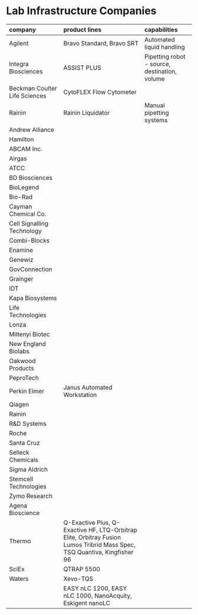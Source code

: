 # Lab Infrastructure Companies

|company|product lines|capabilities|
|:------|:------|:-----------|
|Agilent|Bravo Standard, Bravo SRT|Automated liquid handling|
|Integra Biosciences|ASSIST PLUS|Pipetting robot - source, destination, volume|
|Beckman Coulter Life Sciences|CytoFLEX Flow Cytometer||
|Rainin|Rainin Liquidator|Manual pipetting systems|
|Andrew Alliance|||
|Hamilton|||
|ABCAM Inc.|||
|Airgas|||
|ATCC|||
|BD Biosciences|||
|BioLegend|||
|Bio-Rad|||
|Cayman Chemical Co.|||
|Cell Signalling Technology|||
|Combi-Blocks|||
|Enamine|||
|Genewiz|||
|GovConnection|||
|Grainger|||
|IDT|||
|Kapa Biosystems|||
|Life Technologies|||
|Lonza|||
|Miltenyi Biotec|||
|New England Biolabs|||
|Oakwood Products|||
|PeproTech|||
|Perkin Elmer|Janus Automated Workstation||
|Qiagen|||
|Rainin|||
|R&D Systems|||
|Roche|||
|Santa Cruz|||
|Selleck Chemicals|||
|Sigma Aldrich|||
|Stemcell Technologies|||
|Zymo Research|||
|Agena Bioscience|||
|Thermo|Q-Exactive Plus, Q-Exactive HF, LTQ-Orbitrap Elite, Orbitray Fusion Lumos Tribrid Mass Spec, TSQ Quantiva, Kingfisher 96||
|SciEx|QTRAP 5500||
|Waters|Xevo-TQS||
||EASY nLC 1200, EASY nLC 1000, NanoAcquity, Eskigent nanoLC||
